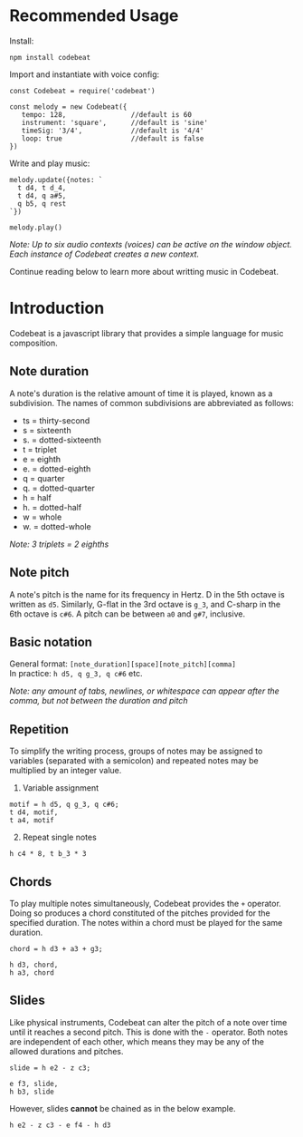 # Recommended Usage  
Install:
~~~
npm install codebeat
~~~
Import and instantiate with voice config:  
~~~
const Codebeat = require('codebeat')

const melody = new Codebeat({  
   tempo: 128,                //default is 60
   instrument: 'square',      //default is 'sine'
   timeSig: '3/4',            //default is '4/4'
   loop: true                 //default is false  
})
~~~
Write and play music:
~~~
melody.update({notes: `
  t d4, t d_4,
  t d4, q a#5,
  q b5, q rest
`})

melody.play()
~~~

_Note: Up to six audio contexts (voices) can be active on the window object. Each instance of Codebeat creates a new context._

Continue reading below to learn more about writting music in Codebeat.

# Introduction  
Codebeat is a javascript library that provides a simple language for music composition.

## Note duration
A note's duration is the relative amount of time it is played, known as a subdivision.
The names of common subdivisions are abbreviated as follows:

* ts = thirty-second  
* s = sixteenth  
* s. = dotted-sixteenth  
* t = triplet  
* e = eighth  
* e. = dotted-eighth    
* q = quarter  
* q. = dotted-quarter  
* h = half  
* h. = dotted-half   
* w = whole
* w. = dotted-whole   

_Note: 3 triplets = 2 eighths_

## Note pitch
A note's pitch is the name for its frequency in Hertz. D in the 5th octave is written as `d5`. Similarly, G-flat in the 3rd octave is `g_3`, and C-sharp in the 6th octave is `c#6`. A pitch can be between `a0` and `g#7`, inclusive.

## Basic notation
General format: `[note_duration][space][note_pitch][comma]`   
In practice: `h d5, q g_3, q c#6` etc.

_Note: any amount of tabs, newlines, or whitespace can appear after the comma, but not between the duration and pitch_  

## Repetition
To simplify the writing process, groups of notes may be assigned to variables (separated with a semicolon) and repeated notes may be multiplied by an integer value.

1) Variable assignment
~~~
motif = h d5, q g_3, q c#6;
t d4, motif,
t a4, motif
~~~
2) Repeat single notes
~~~
h c4 * 8, t b_3 * 3
~~~

## Chords
To play multiple notes simultaneously, Codebeat provides the `+` operator. Doing so produces a chord constituted of the pitches provided for the specified duration. The notes within a chord must be played for the same duration.

~~~
chord = h d3 + a3 + g3;

h d3, chord,
h a3, chord
~~~

## Slides
Like physical instruments, Codebeat can alter the pitch of a note over time until it reaches a second pitch. This is done with the `-` operator. Both notes are independent of each other, which means they may be any of the allowed durations and pitches.

~~~
slide = h e2 - z c3;

e f3, slide,
h b3, slide
~~~

However, slides **cannot** be chained as in the below example.
~~~
h e2 - z c3 - e f4 - h d3
~~~
